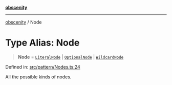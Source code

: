 [**obscenity**](../README.md)

***

[obscenity](../README.md) / Node

# Type Alias: Node

> **Node** = [`LiteralNode`](../interfaces/LiteralNode.md) \| [`OptionalNode`](../interfaces/OptionalNode.md) \| [`WildcardNode`](../interfaces/WildcardNode.md)

Defined in: [src/pattern/Nodes.ts:24](https://github.com/jo3-l/obscenity/blob/df55df57c9cde0cfef01d92ac049af8e5d6ff36a/src/pattern/Nodes.ts#L24)

All the possible kinds of nodes.
